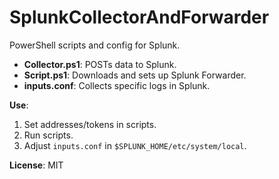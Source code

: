 # SplunkCollectorAndForwarder

PowerShell scripts and config for Splunk.

- **Collector.ps1**: POSTs data to Splunk.
- **Script.ps1**: Downloads and sets up Splunk Forwarder.
- **inputs.conf**: Collects specific logs in Splunk.

**Use**:
1. Set addresses/tokens in scripts.
2. Run scripts.
3. Adjust `inputs.conf` in `$SPLUNK_HOME/etc/system/local`.

**License**: MIT
